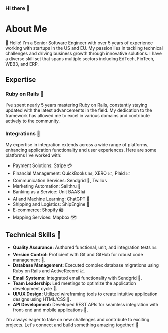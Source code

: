 ### Hi there 👋

# About Me

👋 Hello! I'm a Senior Software Engineer with over 5 years of experience working with startups in the US and EU. My passion lies in tackling technical challenges and driving business growth through innovative solutions. I have a diverse skill set that spans multiple sectors including EdTech, FinTech, WEB3, and ERP.

## Expertise

### Ruby on Rails 🚀

I've spent nearly 5 years mastering Ruby on Rails, constantly staying updated with the latest advancements in the field. My dedication to the framework has allowed me to excel in various domains and contribute actively to the community.

### Integrations  🤝

My expertise in integration extends across a wide range of platforms, enhancing application functionality and user experiences. Here are some platforms I've worked with:

- Payment Solutions: Stripe 💳
- Financial Management: QuickBooks 📊, XERO 📈, Plaid 📈
- Communication Services: Sendgrid 📧, Twilio 📞
- Marketing Automation: Sailthru 🚀
- Banking as a Service: Unit BAAS 📊
- AI and Machine Learning: ChatGPT 🤖
- Shipping and Logistics: ShipEngine 🚀
- E-commerce: Shopify 🛍️
- Mapping Services: Mapbox 🗺️

## Technical Skills 🤖

- **Quality Assurance:** Authored functional, unit, and integration tests 📊.
- **Version Control:** Proficient with Git and GitHub for robust code management 📁.
- **Database Management:** Executed complex database migrations using Ruby on Rails and ActiveRecord 📈.
- **Email Systems:** Integrated email functionality with Sendgrid 📧.
- **Team Leadership:** Led meetings to optimize the application development cycle 📝.
- **UI/UX Design:** Utilized wireframing tools to create intuitive application designs using HTML/CSS 🎨.
- **API Development:** Developed REST APIs for seamless integration with front-end and mobile applications 📱.

I'm always eager to take on new challenges and contribute to exciting projects. Let's connect and build something amazing together! 🌟
